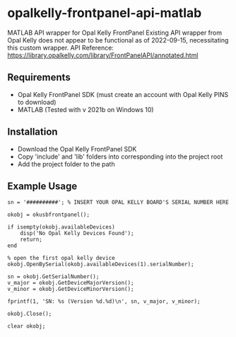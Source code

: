 # opalkelly-frontpanel-api-matlab
 MATLAB API wrapper for Opal Kelly FrontPanel
 Existing API wrapper from Opal Kelly does not appear to be functional as of 2022-09-15, necessitating this custom wrapper.
 API Reference: https://library.opalkelly.com/library/FrontPanelAPI/annotated.html
 
## Requirements
- Opal Kelly FrontPanel SDK (must create an account with Opal Kelly PINS to download)
- MATLAB (Tested with v 2021b on Windows 10)

## Installation
- Download the Opal Kelly FrontPanel SDK
- Copy 'include' and 'lib' folders into corresponding into the project root
- Add the project folder to the path

## Example Usage
```
sn = '##########'; % INSERT YOUR OPAL KELLY BOARD'S SERIAL NUMBER HERE

okobj = okusbfrontpanel();

if isempty(okobj.availableDevices)
    disp('No Opal Kelly Devices Found');
    return;
end

% open the first opal kelly device
okobj.OpenBySerial(okobj.availableDevices(1).serialNumber);

sn = okobj.GetSerialNumber();
v_major = okobj.GetDeviceMajorVersion();
v_minor = okobj.GetDeviceMinorVersion();

fprintf(1, 'SN: %s (Version %d.%d)\n', sn, v_major, v_minor);

okobj.Close();

clear okobj;
```
